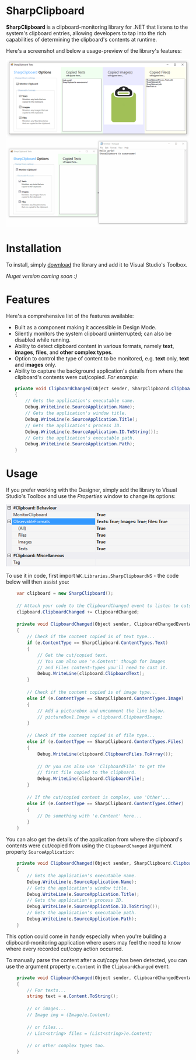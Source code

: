 # SharpClipboard
**SharpClipboard** is a clipboard-monitoring library for .NET that listens to the system's clipboard entries,
allowing developers to tap into the rich capabilities of determining the clipboard's contents at runtime.

Here's a screenshot and below a usage-preview of the library's features:

![sc-preview-01](/Assets/sharpclipboard-preview-01.png)
![sc-usage](/Assets/sharpclipboard-usage-01.gif)

# Installation
To install, simply [download](https://github.com/Willy-Kimura/SharpClipboard/releases/download/v1.0.3/SharpClipboard.dll) the library and add it to Visual Studio's Toolbox.

*Nuget version coming soon :)*

# Features
Here's a comprehensive list of the features available:

- Built as a component making it accessible in Design Mode.
- Silently monitors the system clipboard uninterrupted; can also be disabled while running.
- Ability to detect clipboard content in various formats, namely **text**, **images**, **files**, and **other complex types**.
- Option to control the type of content to be monitored, e.g. **text** only, **text** and **images** only.
- Ability to capture the background application's details from where the clipboard's contents were cut/copied. 
*For example:*
    ```c#
    private void ClipboardChanged(Object sender, SharpClipboard.ClipboardChangedEventArgs e)
    {
        // Gets the application's executable name.
        Debug.WriteLine(e.SourceApplication.Name);
        // Gets the application's window title.
        Debug.WriteLine(e.SourceApplication.Title);
        // Gets the application's process ID.
        Debug.WriteLine(e.SourceApplication.ID.ToString());
        // Gets the application's executable path.
        Debug.WriteLine(e.SourceApplication.Path);
    }
    ```
# Usage
If you prefer working with the Designer, simply add the library to Visual Studio's Toolbox and use the
*Properties* window to change its options:

![sc-preview-02](/Assets/sharpclipboard-preview-02.png)

To use it in code, first import `WK.Libraries.SharpClipboardNS` - the code below will then assist you: 
```c#
    var clipboard = new SharpClipboard();

    // Attach your code to the ClipboardChanged event to listen to cuts/copies.
    clipboard.ClipboardChanged += ClipboardChanged;
    
    private void ClipboardChanged(Object sender, ClipboardChangedEventArgs e)
    {
        // Check if the content copied is of text type...
        if (e.ContentType == SharpClipboard.ContentTypes.Text)
        {
            // Get the cut/copied text.
            // You can also use 'e.Content' though for Images
            // and Files content-types you'll need to cast it.
            Debug.WriteLine(clipboard.ClipboardText);
        }

        // Check if the content copied is of image type...
        else if (e.ContentType == SharpClipboard.ContentTypes.Image)
        {
            // Add a picturebox and uncomment the line below.
            // pictureBox1.Image = clipboard.ClipboardImage;
        }

        // Check if the content copied is of file type...
        else if (e.ContentType == SharpClipboard.ContentTypes.Files)
        {
            Debug.WriteLine(clipboard.ClipboardFiles.ToArray());

            // Or you can also use 'ClipboardFile' to get the
            // first file copied to the clipboard.
            Debug.WriteLine(clipboard.ClipboardFile);
        }

        // If the cut/copied content is complex, use 'Other'...
        else if (e.ContentType == SharpClipboard.ContentTypes.Other)
        {
            // Do something with 'e.Content' here...
        }
    }
```

You can also get the details of the application from where the clipboard's contents were cut/copied from using the `ClipboardChanged` argument property `SourceApplication`:

```c#
    private void ClipboardChanged(Object sender, SharpClipboard.ClipboardChangedEventArgs e)
    {
        // Gets the application's executable name.
        Debug.WriteLine(e.SourceApplication.Name);
        // Gets the application's window title.
        Debug.WriteLine(e.SourceApplication.Title);
        // Gets the application's process ID.
        Debug.WriteLine(e.SourceApplication.ID.ToString());
        // Gets the application's executable path.
        Debug.WriteLine(e.SourceApplication.Path);
    }
```

This option could come in handy especially when you're building a clipboard-monitoring application where users may feel the need to know where every recorded cut/copy action occurred.

To manually parse the content after a cut/copy has been detected, you can use the  argument property `e.Content` in the `ClipboardChanged` event:

```c#
    private void ClipboardChanged(Object sender, ClipboardChangedEventArgs e)
    {
        // For texts...
        string text = e.Content.ToString();

        // or images...
        // Image img = (Image)e.Content;

        // or files...
        // List<string> files = (List<string>)e.Content;

        // or other complex types too.
    }
```